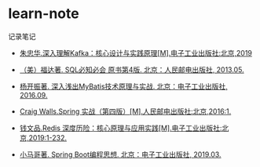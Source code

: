 # learn-note
记录笔记

+ [朱忠华.深入理解Kafka：核心设计与实践原理[M].电子工业出版社:北京,2019](./kafka.md)

+ [（美）福达著. SQL必知必会 原书第4版. 北京：人民邮电出版社, 2013.05.](./SQL%20必知必会)

+ [杨开振著. 深入浅出MyBatis技术原理与实战. 北京：电子工业出版社, 2016.09.](./深入浅出%20MyBatis%20技术原理与实战)

+ [Craig Walls.Spring 实战（第四版）[M].人民邮电出版社:北京,2016:1.](./spring-in-action-4th/spring.md)

+ [钱文品.Redis 深度历险：核心原理与应用实践[M].电子工业出版社:北京,2019:1-232.](./Redis%20深度历险核心原理与应用实践)

+ [小马哥著. Spring Boot编程思想. 北京：电子工业出版社, 2019.03.](./SpringBoot%20编程思想)
